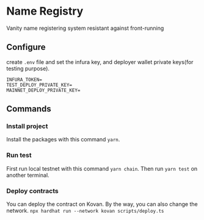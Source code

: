 # Name Registry

Vanity name registering system resistant against front-running

## Configure

create `.env` file and set the infura key, and deployer wallet private keys(for testing purpose).

```
INFURA_TOKEN=
TEST_DEPLOY_PRIVATE_KEY=
MAINNET_DEPLOY_PRIVATE_KEY=
```

## Commands

### Install project

Install the packages with this command `yarn`.

### Run test

First run local testnet with this command `yarn chain`. Then run `yarn test` on another terminal.

### Deploy contracts

You can deploy the contract on Kovan. By the way, you can also change the network.
`npx hardhat run --network kovan scripts/deploy.ts`
